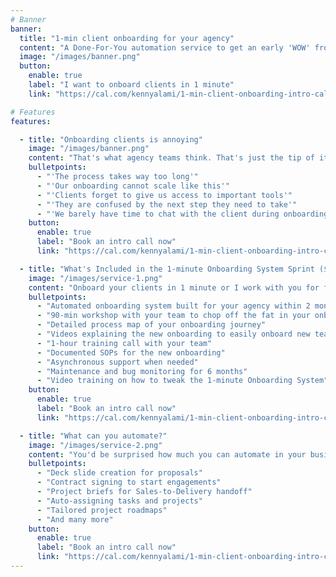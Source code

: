 ```yaml
---
# Banner
banner:
  title: "1-min client onboarding for your agency"
  content: "A Done-For-You automation service to get an early 'WOW' from your clients, and reduce the admin load on your team."
  image: "/images/banner.png"
  button:
    enable: true
    label: "I want to onboard clients in 1 minute"
    link: "https://cal.com/kennyalami/1-min-client-onboarding-intro-call"

# Features
features:

  - title: "Onboarding clients is annoying"
    image: "/images/banner.png"
    content: "That's what agency teams think. That's just the tip of it."
    bulletpoints:
      - "'The process takes way too long'"
      - "'Our onboarding cannot scale like this'"
      - "'Clients forget to give us access to important tools'"
      - "'They are confused by the next step they need to take'"
      - "'We barely have time to chat with the client during onboarding'"
    button:
      enable: true
      label: "Book an intro call now"
      link: "https://cal.com/kennyalami/1-min-client-onboarding-intro-call"

  - title: "What's Included in the 1-minute Onboarding System Sprint ($3950)"
    image: "/images/service-1.png"
    content: "Onboard your clients in 1 minute or I work with you for free until you can. Here is what you'll get:"
    bulletpoints:
      - "Automated onboarding system built for your agency within 2 months"
      - "90-min workshop with your team to chop off the fat in your onboarding"
      - "Detailed process map of your onboarding journey"
      - "Videos explaining the new onboarding to easily onboard new team members"
      - "1-hour training call with your team"
      - "Documented SOPs for the new onboarding"
      - "Asynchronous support when needed"
      - "Maintenance and bug monitoring for 6 months"
      - "Video training on how to tweak the 1-minute Onboarding System"
    button:
      enable: true
      label: "Book an intro call now"
      link: "https://cal.com/kennyalami/1-min-client-onboarding-intro-call"

  - title: "What can you automate?"
    image: "/images/service-2.png"
    content: "You'd be surprised how much you can automate in your business before even writing an AI prompt. Here are a few things:"
    bulletpoints:
      - "Deck slide creation for proposals"
      - "Contract signing to start engagements"
      - "Project briefs for Sales-to-Delivery handoff"
      - "Auto-assigning tasks and projects"
      - "Tailored project roadmaps"
      - "And many more"
    button:
      enable: true
      label: "Book an intro call now"
      link: "https://cal.com/kennyalami/1-min-client-onboarding-intro-call"
---
```

